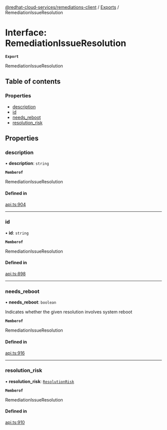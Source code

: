[@redhat-cloud-services/remediations-client](../README.md) / [Exports](../modules.md) / RemediationIssueResolution

# Interface: RemediationIssueResolution

**`Export`**

RemediationIssueResolution

## Table of contents

### Properties

- [description](RemediationIssueResolution.md#description)
- [id](RemediationIssueResolution.md#id)
- [needs\_reboot](RemediationIssueResolution.md#needs_reboot)
- [resolution\_risk](RemediationIssueResolution.md#resolution_risk)

## Properties

### description

• **description**: `string`

**`Memberof`**

RemediationIssueResolution

#### Defined in

[api.ts:904](https://github.com/RedHatInsights/javascript-clients/blob/main/packages/remediations/api.ts#L904)

___

### id

• **id**: `string`

**`Memberof`**

RemediationIssueResolution

#### Defined in

[api.ts:898](https://github.com/RedHatInsights/javascript-clients/blob/main/packages/remediations/api.ts#L898)

___

### needs\_reboot

• **needs\_reboot**: `boolean`

Indicates whether the given resolution involves system reboot

**`Memberof`**

RemediationIssueResolution

#### Defined in

[api.ts:916](https://github.com/RedHatInsights/javascript-clients/blob/main/packages/remediations/api.ts#L916)

___

### resolution\_risk

• **resolution\_risk**: [`ResolutionRisk`](../enums/ResolutionRisk.md)

**`Memberof`**

RemediationIssueResolution

#### Defined in

[api.ts:910](https://github.com/RedHatInsights/javascript-clients/blob/main/packages/remediations/api.ts#L910)
